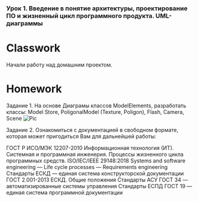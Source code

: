 ### Урок 1. Введение в понятие архитектуры, проектирование ПО и жизненный цикл программного продукта. UML-диаграммы
# Classwork
Начали работу над домашним проектом.

# Homework
Задание 1.
На основе Диаграмы классов ModelElements, разработать классы: Model Store, PoligonalModel (Texture, Poligon), Flash, Camera, Scene
![Pic](https://gbcdn.mrgcdn.ru/uploads/asset/5513656/attachment/72c89ede1f40faac0eccaa745771e56c.png)


Задание 2. 
Ознакомиться с документацией в свободном формате, которая может пригодиться Вам для дальнейшей работы:

ГОСТ Р ИСО/МЭК 12207-2010 Информационная технология (ИТ). Системная и программная инженерия. Процессы жизненного цикла программных средств.
ISO/IEC/IEEE 29148:2018 Systems and software engineering — Life cycle processes — Requirements engineering
Стандарты ЕСКД — единая система конструкторской документации
ГОСТ 2.001-2013 ЕСКД. Общие положения
Стандарты АСУ ГОСТ 34 — автоматизированные системы управления
Стандарты ЕСПД ГОСТ 19 — единая система программной документации
